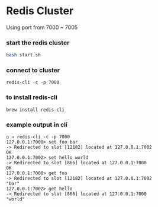 # Redis Cluster

Using port from 7000 ~ 7005

### start the redis cluster

```bash
bash start.sh
```

### connect to cluster

```
redis-cli -c -p 7000
```


### to install redis-cli 
```
brew install redis-cli
```

### example output in cli

```
○ → redis-cli -c -p 7000
127.0.0.1:7000> set foo bar
-> Redirected to slot [12182] located at 127.0.0.1:7002
OK
127.0.0.1:7002> set hello world
-> Redirected to slot [866] located at 127.0.0.1:7000
OK
127.0.0.1:7000> get foo
-> Redirected to slot [12182] located at 127.0.0.1:7002
"bar"
127.0.0.1:7002> get hello
-> Redirected to slot [866] located at 127.0.0.1:7000
"world"
```

